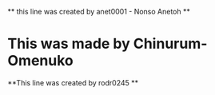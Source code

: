 ** this line was created by anet0001 - Nonso Anetoh ** 
# This was made by Chinurum-Omenuko
**This line was created by rodr0245 **


